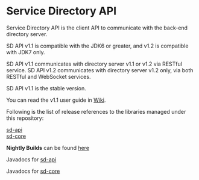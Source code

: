 Service Directory API
=====================
Service Directory API is the client API to communicate with the back-end directory server.

SD API v1.1 is compatible with the JDK6 or greater, and v1.2 is compatible with JDK7 only.

SD API v1.1 communicates with directory server v1.1 or v1.2 via RESTful service.
SD API v1.2 communicates with directory server v1.2 only, via both RESTful and WebSocket services.

SD API v1.1 is the stable version.
 
You can read the v1.1 user guide in [ Wiki](../../wiki/Home).

Following is the list of release references to the libraries managed under this repository:

[sd-api](http://search.maven.org/#search%7Cga%7C1%7Cg%3A%22com.cisco.oss.foundation.directory%22%20AND%20a%3A%22sd-api%22)  
[sd-core](http://search.maven.org/#search%7Cga%7C1%7Cg%3A%22com.cisco.oss.foundation.directory%22%20AND%20a%3A%22sd-core%22)  


**Nightly Builds** can be found [here](https://oss.sonatype.org/content/repositories/snapshots/com/cisco/oss/foundation/directory)


Javadocs for [sd-api](https://vss-foundation.ci.cloudbees.com/job/service-directory-api-1.1/site/apidocs/index.html)

Javadocs for [sd-core](https://vss-foundation.ci.cloudbees.com/job/service-directory-core-1.1/site/apidocs/index.html)


